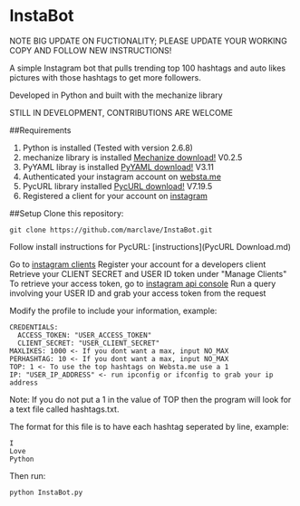 InstaBot
========

NOTE BIG UPDATE ON FUCTIONALITY; PLEASE UPDATE YOUR WORKING COPY AND FOLLOW NEW INSTRUCTIONS!

A simple Instagram bot that pulls trending top 100 hashtags and auto likes pictures with those hashtags to get more followers.

Developed in Python and built with the mechanize library

STILL IN DEVELOPMENT, CONTRIBUTIONS ARE WELCOME

##Requirements

1. Python is installed (Tested with version 2.6.8)
2. mechanize library is installed [Mechanize download!](http://wwwsearch.sourceforge.net/mechanize/download.html) V0.2.5
3. PyYAML libray is installed [PyYAML download!](pyyaml.org/wiki/PyYAML) V3.11
4. Authenticated your instagram account on [websta.me](http://websta.me/)
5. PycURL library installed [PycURL download!](http://pycurl.sourceforge.net/) V7.19.5
6. Registered a client for your account on [instagram](http://instagram.com/developer/clients/manage/)

##Setup
Clone this repository:
```
git clone https://github.com/marclave/InstaBot.git
```
Follow install instructions for PycURL: [instructions](PycURL Download.md)

Go to [instagram clients](http://instagram.com/developer/clients/manage/)
Register your account for a developers client
Retrieve your CLIENT SECRET and USER ID token under "Manage Clients"
To retrieve your access token, go to [instagram api console](http://instagram.com/developer/api-console/)
Run a query involving your USER ID and grab your access token from the request


Modify the profile to include your information, example:
```
CREDENTIALS:
  ACCESS_TOKEN: "USER_ACCESS_TOKEN"
  CLIENT_SECRET: "USER_CLIENT_SECRET"
MAXLIKES: 1000 <- If you dont want a max, input NO_MAX
PERHASHTAG: 10 <- If you dont want a max, input NO_MAX
TOP: 1 <- To use the top hashtags on Websta.me use a 1
IP: "USER_IP_ADDRESS" <- run ipconfig or ifconfig to grab your ip address
```
Note: If you do not put a 1 in the value of TOP then the program will look for a text file
called hashtags.txt.

The format for this file is to have each hashtag seperated by line, example:

```
I
Love
Python
```

Then run:
```
python InstaBot.py
```
